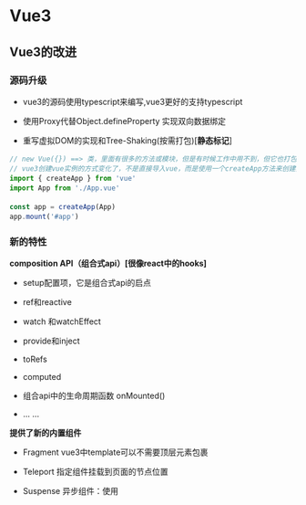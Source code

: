 # Vue3

## Vue3的改进

### 源码升级

- vue3的源码使用typescript来编写,vue3更好的支持typescript

- 使用Proxy代替Object.defineProperty 实现双向数据绑定
- 重写虚拟DOM的实现和Tree-Shaking(按需打包)[**静态标记**]

```js
// new Vue({}) ==> 类，里面有很多的方法或模块，但是有时候工作中用不到，但它也打包进来了
// vue3创建vue实例的方式变化了，不是直接导入vue，而是使用一个createApp方法来创建实例，这样就可以在打包的时候进行tree-shaking
import { createApp } from 'vue'
import App from './App.vue'

const app = createApp(App)
app.mount('#app')
```

### 新的特性

**composition API（组合式api）[很像react中的hooks]**

- setup配置项，它是组合式api的启点

- ref和reactive

- watch 和watchEffect

- provide和inject

- toRefs

- computed

- 组合api中的生命周期函数 onMounted()

- ... ...

**提供了新的内置组件**

- Fragment vue3中template可以不需要顶层元素包裹

- Teleport 指定组件挂载到页面的节点位置

- Suspense 异步组件：使用<script setup>语法时，支持顶层async，可以用它完成异步组件

## 创建Vue3项目

### 基于webpack的工程创建(vue-cli)

> - 确保你的vue-cli脚手架版本在4.5.0以上，这样才能创建
> - 检查脚手架版本：`vue --version`
> - 如果版本低话，使用`npm update -g @vue/cli`来更新vue-cli  

```bash
vue create myapp
cd myapp
npm run serve
```

**vue-cli配置：(.vuerc文件，保存在用户的home目录下)**

```json
 {
  "useTaobaoRegistry": true, // 是否使用淘宝镜像安装依赖
  "packageManager": "npm", // 指定使用什么包管理器下载依赖
  "presets": { // 用于保存项目预设
    "ilmango": {
      "useConfigFiles": true,
      "plugins": {
        "@vue/cli-plugin-babel": {}
      },
      "vueVersion": "3"
    }
  }
}
```

### 基于vite的工程创建(create-vite)

```bash
yarn create vite myapp
npm init vite@latest myapp
```

### 基于vite的工程创建(create-vue)*

```bash
npm init vue@3
npm init vue@2
```

## Vue3全局方法的改变

| **2.x Global API**         | **3.x Instance API(app)**  |
| -------------------------- | -------------------------- |
| Vue.config                 | app.config                 |
| Vue.config.productionTip   | 已移除                     |
| Vue.config.ignoredElements | app.config.isCustomElement |
| Vue.component              | app.component              |
| Vue.directive              | app.directive              |
| Vue.mixin                  | app.mixin                  |
| Vue.use                    | app.use                    |

### Vue全局混入

```js
import { createApp } from 'vue'
import App from './App.vue'

const app = createApp(App)
app.mixin({
  data() {
    return {
      title: '我是全局混入'
    }
  },
  mounted() {
    console.log('全局混入 -- mounted');
  }
})
app.mount('#app')
```

### Vue自定义指令

> 在Vue的模板语法中有各种各样的指令：v-show、v-for、v-model等等，除了使用这些指令之外，Vue也允许我们来自定义自己的指令。自定义指令通常用在需要对DOM元素进行底层操作的情况。自定义指令分为两种：
>
> - 自定义局部指令：组件中通过 directives 选项，只能在当前组件中使用
>
>   ```js
>   export default {
>     directives: {
>       focus: {
>         mounted(el, bindings, vnode, preVnode) {
>           console.log("focus mounted");
>           el.focus();
>         },
>       },
>     },
>   };
>   ```
>
> - 自定义全局指令：app的 directive 方法，可以在任意组件中被使用
>
>   ```js
>   import { createApp } from 'vue'
>   const app = createApp(App);
>   
>   app.directive("focus", {
>     mounted(el, bindings, vnode, preVnode) {
>       console.log("focus mounted");
>       el.focus();
>     },
>   });
>   
>   app.mount("#app");
>   ```

#### 指令的生命周期

> - created：在绑定元素的 attribute 或事件监听器被应用之前调用
> - beforeMount：当指令第一次绑定到元素并且在挂载父组件之前调用
> - mounted：在绑定元素的父组件被挂载后调用
> - beforeUpdate：在更新包含组件的 VNode 之前调用
> - updated：在包含组件的 VNode 及其子组件的 VNode 更新后调用
> - beforeUnmount：在卸载绑定元素的父组件之前调用
> - unmounted：当指令与元素解除绑定且父组件已卸载时，只调用一次

```vue
<template>
  <button 
    v-if="counter < 2" 
    v-why 
    @click="increment"
  >
    {{ counter }}
  </button>
</template>
<script>
import { ref } from "vue";

export default {
  directives: {
    why: {
      created(el, bindings, vnode, preVnode) {
        console.log("why beforeMount");
      },
      beforeMount(el, bindings, vnode, preVnode) {
        console.log("why beforeMount");
      },
      mounted(el, bindings, vnode, preVnode) {
        console.log("why mounted");
      },
      beforeUpdate(el, bindings, vnode, preVnode) {
        console.log("why beforeUpdate");
        console.log(vnode, preVnode);
      },
      updated(el, bindings, vnode, preVnode) {
        console.log("why updated");
        console.log(vnode, preVnode);
      },
      beforeUnmount(el, bindings, vnode, preVnode) {
        console.log("why beforeUnmount");
      },
      unmounted(el, bindings, vnode, preVnode) {
        console.log("why unmounted");
      },
    },
  },
  setup() {
    const counter = ref(0);
    const increment = () => counter.value++;
    return { counter, increment };
  }
};
</script>
```

#### 指令的参数和修饰符

> - el： 表示使用自定义指令的组件或元素
> - bindigs： 自定义指令传回来的参数及修饰符
> - vnode： 表示当前元素的VNode对象
> - preVnode： 表示当前元素更新之前的VNode对象

```vue
<template>
  <button v-why:info.aaaa.bbbb="{ name: 'anlw', age: 18 }"></button>
</template>

<script>
export default {
  directives: {
    why: {
      created(el, bindings, vnode, preVnode) {
        console.log(bindings.arg); // info
        console.log(bindings.value); // {name: 'anlw', age: 18}
        console.log(bindings.modifiers); // {aaaa: true, bbbb: true}
      }
    },
  }
};
</script>
```

#### 自定义指令案例(时间戳)

```js
import { createApp } from 'vue'
import dayjs from "dayjs"; // dayjs是一个专门用于处理时间的包

const app = createApp(App);
app.directive("format-time", {
  created(el, bindings) {
    // created中可以进行初始化操作
    bindings.formatString = "YYYY-MM-DD HH:mm:ss";
    if (bindings.value) {
      bindings.formatString = bindings.value;
    }
  },
  // mounted中才能操作dom，因为这里个dom才真实存在于页面中
  mounted(el, bindings) {
    const textContent = el.textContent;
    let timestamp = parseInt(textContent);
    if (textContent.length === 10) {
      // length为10的时间戳表示它的单位为秒钟
      timestamp = timestamp * 1000;
    }
    el.textContent = dayjs(timestamp).format(bindings.formatString);
  },
});

app.mount("#app");
```

### Vue插件

> 想要向Vue全局添加一些功能时，可以采用插件的模式，它有两种编写方式：
>
> - 一个对象，但是必须包含一个 install 的函数，该函数会在安装插件时执行
> - 一个function，这个函数会在安装插件时自动执行
>
> 插件可以完成的功能没有限制，比如下面的几种都是可以的：
>
> - 添加全局方法或者 property，通过把它们添加到 config.globalProperties 上实现
> - 添加全局资源：指令/过滤器/过渡等
> - 通过全局 mixin 来添加一些组件选项
> - 一个库，提供自己的 API，同时提供上面提到的一个或多个功能

- **/src/main.js**

> 在使用 createApp() 初始化 Vue 应用程序后，可以通过调用 use() 方法将插件添加到你的应用程序中：
>
> - 如果插件是一个**对象**，那么use方法会执行该对象中的install方法，该方法会接收两个参数：由 Vue 的 createApp 生成的 app 对象和用户传入的选项
>
> - 如果插件是一个**函数**，那么use方法会直接执行这个函数，同样也会传入两个参数

```js
import { createApp, h } from 'vue'
import App from './App.vue'
import createGlobalComponent from './components'
import globalProperties from './config/globalProperties'

// 实例化一个Vue顶层组件
// vue3中把之前vue2中的全局方法进行了改变，全都迁移到app实例上
const app = createApp(App)
app.use(createGlobalComponent) // 创建全局组件
app.use(globalProperties, {name: "anlw"}) // 创建全局属性
app.mount('#app')
```

- **/src/config/globalProperties.js**

> 插件的函数写法

```js
export default (app, options) => {
  // 给vue添加全局的成员属性(在组件中可以通过this.$http访问)
  // 为了区别全局方法属性和组件实例中的私有属性，社区中约定全局方法或属性命名是前面要加上$
  app.config.globalProperties.$http = '我是网络请求对象'
  // 打印外部传入的options属性
  console.log(options)
}
```

- **/src/components/index.js**

> 插件的对象写法

```js
import loading from './loading'

const createGlobalComponent = {
  name: "plugin",
  install(app, options) {
    // 注入全局组件
    loading(app)
    // 访问插件对象的属性
    console.log(this.name)
  }
}

export default createGlobalComponent
```

- **/src/components/loading/index.js**

```js
import loading from './loading.vue'

export default app => app.component('loading', loading)
```

- **/src/components/loading/loading.vue**

```vue
<template>
  <h3>加载中</h3>
</template>

<script>
export default {
  setup() {
    return {}
  }
}
</script>

<style lang="scss" scoped></style>
```

### setup中访问Vue全局属性

> 使用插件添加全局方法和属性后，可以在所有子组件实例中通过this获取到这些方法和属性。但是在setup函数中，由于无法获取this，因此不能通过这种方式获取，要想获取需要先通过getCurrentInstance方法获取到当前组件实例，然后通过当前组件的实例的appContext属性获取到app的上下文，然后就可以获取到全局的属性和方法了
>

```js
import { getCurrentInstance } from "vue";

export default {
  setup() {
    const instance = getCurrentInstance();
    console.log("setup：", instance.appContext.config.globalProperties.$http);
  },
  mounted() {
    console.log("mounted：", this.$http);
    this.$hello();
  },
};
```

 ## Vue3中的生命周期

> 因为 setup 是围绕 beforeCreate 和 created 生命周期钩子运行的，所以不需要显式地定义它们。换句话说，在这些钩子中编写的任何代码都应该直接在 setup 函数中编写

![2f1sad32f1sad](https://raw.githubusercontent.com/ilmangoi/imgRepo/main/img/2f1sad32f1sad.png)

> compositionApi和optionsApi中的生命周期是可以混写的，这些所有生命周期的执行顺序如下：

![lifecycle.16e4c08e](https://raw.githubusercontent.com/ilmangoi/imgRepo/main/img/lifecycle.16e4c08e.png)

- **/src/app.vue**

```vue
<template></template>

<script>
import { onMounted} from 'vue'
import usePrintHook from './hooks/usePrintHook'
export default {
  // setup它就是组合Api的入口，setup中不能使用this，它里面没有 beforeCreate和created生命周期
  setup() {
    let ret = usePrintHook()
    return {}
  }
}
</script>
```

- **/src/hooks/usePrintHook.js**

```js
import { onMounted } from "vue";

// 和optionsApi中的生命周期不同的是，compositionApi中的同一个生命周期可以定义多个，并且都会执行，但是optionsApi中的同一个生命周期只能定义一个，因为它是对象中的属性，重名会重复
const usePrintHook = () => {
  onMounted(() => {
    console.log("我是一个mounted生命周期");
  });
  onMounted(() => {
    console.log("我是一个mounted生命周期");
  });
  onMounted(() => {
    console.log("我是一个mounted生命周期");
  });
  onMounted(() => {
    console.log("我是一个mounted生命周期");
  });
  return "abc";
};
export default usePrintHook;
```

## data属性的变化

data属性是传入一个函数，并且该函数需要返回一个对象：

- 在Vue2.x的时候，也可以传入一个对象（虽然官方推荐是一个函数）
- 在Vue3.x的时候，必须传入一个函数，否则就会直接在浏览器中报错

## v-for v-if优先级的改动

#### 能否同时使用：

> 当`v-if`与`v-for`一起使用时，`v-for`具有比`v-if`更高的[优先级](https://so.csdn.net/so/search?q=优先级&spm=1001.2101.3001.7020)，这意味着`v-if`将重复运行于每个`v-for`循环出来的元素中。
>
> 想要循环生成一系列组件块，但是不希望生成序号2之后的内容，同时用了`v-if`和`v-for`，那么，还是会根据整个数组生成所有组件块，之后才判断`v-if`让多余的消失，非常耗资源。

```jsx
<div
  v-for="(fileMsg,index) in fileMsgList"
  :key="fileMsg.id"
  v-if="index > 2"
>
  <sys-file-layout :fileMsg="fileMsg"></sys-file-layout>
</div>
```

#### **解决方案：**

**使用computed解决：**

```js
computed: {
  fileMsgListCom() {
    return this.fileMsgList.filter((item, index) => {
      return item > 2;
    });
  }
}
```

```jsx
<div
  class="file_name"                                     
  v-for="(fileMsg,index) in fileMsgListCom"             
  :key="fileMsg.id"                                          
>                                                       
  <sys-file-layout :fileMsg="fileMsg"></sys-file-layout>
</div> 
```

**v-if替换成v-show：** 

> 因为v-show只是使用css操作元素的显示和隐藏，因此它根本不会销毁和重新创建元素，因此可以优化一些性能

```jsx
<div
  class="file_name"
  v-for="(fileMsg,index) in file.documents"
  :key="fileMsg.id"
  v-show="index < 2"
>
  <sys-file-layout :fileMsg="fileMsg"></sys-file-layout>
</div>
```

==注意==：在vue3中，v-if的优先级高于v-for，因此v-if执行时要调用的变量可能还不存在，会导致报错。

## 动态ref属性

> vue3中的ref如果写成动态属性，则可以传一个函数，该函数会接收绑定到的dom元素

```vue
<template>
  <ul>
    <li :ref="addNamesRef" v-for="item of names" :key="item">
      {{ item }}
    </li>
  </ul>
</template>

<script>
export default {
  data() {
    return {
      names: ['张三', '李四', '乐乐'],
      namesRefs: []
    }
  },
  mounted() {
    console.log(this.namesRefs) // 挂载完成后查看ref绑定的dom列表
  },
  methods: {
    addNamesRef(el) {
      el && this.namesRefs.push(el)
    }
  }
}
</script>
```

## 多事件处理器

> 事件处理程序中可以有多个方法，这些方法由逗号运算符分隔

```vue
<template>
  <button @click="handleClick1($event, 'click1'), handleClick2()">
    click
  </button>
</template>

<script>
export default {
  methods: {
    handleClick1(evt, msg) {
      console.log(msg)
    },
    handleClick2() {
      console.log('click2')
    }
  }
}
</script>
```

## 按键修饰符

> 从 KeyboardEvent.keyCode 已被废弃开始，Vue 3 继续支持这一点就不再有意义了。因此，现在建议对任何要用作修饰符的键使用 Keyboard-cased (短横线) 名称

```vue
<template>
  <input type="text" @keyup.alt.a="click" />
  <input type="text" @keyup.arrow-up="click" />
</template>

<script>
export default {
  methods: {
    click() {
      console.log(111)
    }
  }
}
</script>
```

## $attrs可授权class和style

> 当传递给一个组件某个属性，但是该属性并没有定义对应的props或者emits时，就称之为非Prop的Attribute，常见的包括class、style、id属性等

- 当子组件有单个根节点时，非Prop的Attribute将自动添加到根节点的Attribute中
- 如果不希望子组件的根元素继承attribute，可以在组件中设置 inheritAttrs: false：
  - 禁用attribute继承的常见情况是需要将attribute应用于根元素之外的其他元素；
  - 可以通过 $attrs来访问所有的非props的attribute；

- 如果子节点有多个根节点，并且这些节点都没有对attribute进行显示的绑定，那么Vue就会在控制台中报警告：必须手动绑定非Props属性

## \$root和\$children

> \$children 实例 property 已从 Vue 3.0 中移除，不再支持。但\$root和$parent属性还是可以使用

- $root永远指向createApp中的app组件
- $parent指向它的父组件

## Composition Api

### setup

> - 它是vue3新增的一个配置项，值为一个函数，所有的组合式API方法都写在在setup函数中
> - 组件中用到的数据，方法，计算属性，事件方法，监听函数，都配置在setup中
> - setup默认情况下不能使用async/await,在读取数据时它只能是json对象，才能读取到里面的属性值，如果你后续使用了异步组件+Suspense组合，可以使用async/await
> - setup中不能使用this，因为它不会找到组件实例。setup的调用发生在data property、computed property或methods被解析之前，所以它们无法在setup中被获取

#### **setup的返回值：**

- setup的返回值为一个对象，对象中的属性和方法均可以在模板中直接使用

- setup的返回值也可以是一个函数，这个函数就相当于render方法

> 这里只能写h函数的语法，不能写jsx，因为@vitejs/plugin-vue-jsx虽然可以用于解析vue文件下面的jsx语法，但是如果让这个插件来解析vue sfc(而不是使用@vitejs/plugin-vue)，会导致一个问题。那就是jsx插件根本不认识vue sfc文件中的语法(不认识template模板和style样式)，因此它就会报错
>
> 所以如果想要使用jsx语法，应该直接使用jsx文件，用jsx语法来写组件。或者可以在script标签中标注 `lang='jsx'`，这样 @vitejs/plugin-vue-jsx 就会帮我们解析这个script标签中的jsx语法

```html
<script>
import { ref, h } from 'vue'
export default {
  setup() {
    return () => {
      return h('div', null, [
        h('h3', null, '我是一个标题'),
        h(
          'button',
          {
            onClick: () => console.log('我是点击事件')
          },
          '按钮'
        )
      ])
    }
  }
</script>
```

```vue
<script lang='jsx'>
import { ref, h } from 'vue'
    
export default {
  setup() {
    return () => (
      <div>
        <h3>我是一个标题 jsx</h3>
        <button>按钮jsx</button>
      </div>
    )
  }
}
</script>
```

#### **setup的参数：**

  - **参数1：**对应就是props属性对象，如要要定义props的类型，还是和之前一样在props选项中定义，并且在template中依然是可以正常去使用props中的属性

    setup 函数中的 props 是响应式的，当传入新的 prop 时它将被更新。但是因为props 是响应式的，你不能使用 ES6 解构，它会消除 prop 的响应性。如果需要解构 prop，可以在 setup 函数中使用 toRefs 函数来完成此操作：

    ```js
    setup(props) {
        const { title } = toRefs(props)
        console.log(title.value)
    }
    ```
    
  - **参数2：**context对象，此对象中有包含attrs, slots, emit，expose
  
    - attrs：所有的非prop的attribute（非响应式对象，等同于 \$attrs）
    - slots：父组件传递过来的插槽（非响应式对象，等同于 $slots）
    - emit：当我们组件内部需要发出事件时会用到emit（方法，等同于 \$emit）
    - expose：暴露公共property（函数）
    

context 是一个普通的 JavaScript 对象，也就是说，它不是响应式的，这意味着你可以安全地对 context 使用 ES6 解构。attrs 和 slots 是有状态的对象，它们总是会随组件本身的更新而更新。这意味着你应该避免对它们进行解构，并始终以 attrs.x 或 slots.x 的方式引用 property

setup函数中可以返回一个渲染函数，该函数可以直接使用在同一作用域中声明的响应式状态，但是返回一个渲染函数将阻止我们返回任何其它的东西。从组件内部来说这没有问题，但当我们想要将这个组件的方法通过模板 ref 暴露给父组件时就不一样了，我们可以通过调用 expose 来解决这个问题，给它传递一个对象，其中定义的 property 将可以被外部组件实例访问：    

```js
import { h, ref } from 'vue'
export default {
  setup(props, { expose }) {
    const count = ref(0)
    const increment = () => ++count.value
    // 暴露变量
    expose({
      increment
    })
    return () => h('div', count.value)
  }
}
```

### ref

> reactive API对传入的类型是有限制的，它要求必须传入的是一个对象或者数组类型，如果传入的是一个基本数据类型（String、Number、Boolean），则Vue会报一个警告
>
> ref会返回一个可变的响应式对象，该对象作为一个响应式的引用维护着它内部的值，这就是ref名称的来源。该对象内部有一个value值，就是可以进行响应式的属性
>
> 如果ref赋值的为基础类型，是它是用Object.defineProperty来进行响应式处理，如果ref赋值的为引用类型，它是用Proxy来进行响应式处理
>
> - 在模板中引入ref的值时，Vue会自动帮助我们进行解包操作，所以我们并不需要在模板中通过 ref.value 的方式来使用
> - 但是在 setup 函数内部，它依然是一个ref引用， 所以对其进行操作时，我们依然需要使用 ref.value的方式

```vue
<template>
  <div>
    <!-- 如果num它是一个ref定义的响应式变量，在模板中调用时无须写 num.value，模板在解析的过程中会给你补上 -->
    <h1 ref="titleRef">我是一个标题 - {{ num.n }}</h1>
    <button @click="addNum">+++</button>
    <input type="number" v-model.number="user.age.n" />
  </div>
</template>

<script>
import { ref, shallowRef } from 'vue'
export default {
  // setup中不能使用this
  // 它必须返回一个json对象，对象中的属性，可以直接在模板中使用
  // 如果它返回一个函数，它会被当作是一个组件结构，那么当前组件不需要 template模板
  // async setup() 当作异步组件 结合 Suspense来使用
  setup() {
    // 绑定到dom元素或自定义组件上
    let titleRef = ref(null)
    // 引用类型
    let user = ref({ id: 1, age: { n: 100 } })
    // 浅层响应，只能是对于value值进行修改时它才响应(地址改变)
    let num = shallowRef({ n: 200 })
    const addNum = () => {
      num.value = { n: num.value.n + 1 }
    }
    // num: num.value会采用值传递，template模板中的num只是一个普通数值，并不是对num.value的引用，这会导致num ref在收集依赖时就不会收集到它，因此在num ref发生变化时页面不会重新渲染
    // return { num: num.value }
    return { num, addNum, titleRef, user }
  }
}
</script>
```

**ref相关API：**

- unref：如果我们想要获取一个ref引用中的value，可以通过unref方法，如果参数是一个 ref，则返回内部值，否则返回参数本身，这个方法其实就是如下语句的语法糖

  `val = isRef(val) ? val.value : val`

- isRef：判断值是否是一个ref对象
- shallowRef：创建一个浅层的ref对象(如果传入一个对象，则只有该对象地址发生改变时，才会触发改变)
- triggerRef：手动触发 shallowRef 相关联的副作用

```vue
<div>
    <h2>{{ info }}</h2>
    <button @click="changeInfo">修改Info</button>
</div>

<script>
import { shallowRef, triggerRef } from 'vue';

export default {
    setup() {
        const info = shallowRef({ name: "why" })
        const changeInfo = () => {
            info.value.name = "james";
            triggerRef(info); // 手动触发副作用
        }
        return {
            info,
            changeInfo
        }
    }
}
</script>
```

### toRefs和toRef

> 如果我们使用ES6的解构语法，对reactive返回的对象进行解构获取值，那么页面将无法进行响应式操作，原因很简单，解构语句 “let { name, age } = info” 使用的是值传递，因此修改name或age都是响应式对象info无关
>
> 因此Vue提供了一个toRefs的函数，可以将reactive返回对象中的属性都转成ref，因此再次进行解构出来的 name 和 age 都将是ref。这种做法相当于已经在state.name和ref.value之间建立了链接，任何一个修改都会引起另外一个变化
> 如果我们只希望转换一个reactive对象中的属性为ref, 那么可以使用toRef的方法

```js
<div>
    <h2>{{ name }}-{{ age }}</h2>
    <button @click="changeAge">修改age</button>
</div>

setup() {
    const info = reactive({ name: "why", age: 18 });
    // 1.toRefs: 将reactive对象中的所有属性都转成ref, 并建立链接
    let { name, age } = toRefs(info);

    // 2.toRef: 对其中一个属性进行转换ref, 并建立链接
    let { name } = info;
    let age = toRef(info, "age");

    const changeAge = () => {
        age.value++;
        /* 效果相同 */
        info.age++;
    }
    return {
        name,
        age,
        changeAge
    }
}
```

### reactive

> 如果想为在setup中定义的数据提供响应式的特性，那么可以使用reactive的函数，为什么这样就可以变成响应式的呢？
>
> - 这是因为使用reactive函数处理数据之后，数据再次被使用时就会进行依赖收集
> - 当数据发生改变时，所有收集到的依赖都是进行对应的响应式操作（比如更新界面）
> - 事实上，options API中的data选项，也是在内部交给了reactive函数将其编程为响应式对象的

```vue
<template>
  <div>
    <h3>姓名：{{ name }} --- {{ age.n }}</h3>
    <button @click="setName">修改姓名</button>
  </div>
</template>

<script>
// ref 把数据拆分开，reactive 把数据整合在一起，它只能传入一个对象或数组，进行深层监听
import { reactive, shallowReactive, toRef, toRefs } from 'vue'
export default {
  setup() {
    const state = reactive({
      name: '张三',
      age: { n: 22 }
    })
    // 浅层监听，只监听对象的第1层
    const state1 = shallowReactive({
      name: '张三',
      age: { n: 22 }
    })
    const setName = () => {
      state.name = Date.now() + ''
    }
    // state是无法进行响应式的。这是由于name: state.name是值传递，因此模板中的name实际只是一个普通数值，并不是对state.name的引用，这就会导致响应式对象state在收集依赖时不会对其进行收集，导致其无法进行响应式操作
    // return { name: state.name }
    // reactive引用对象不能解构，这会破坏它的响应，如果想要拆分，可以使用toRefs
    return { ...toRefs(state), setName }
  }
}
</script>
```

**reactive相关API：**

- isProxy：检查对象是否是由 reactive 或 readonly创建的 proxy

- toRaw：返回 reactive 或 readonly 代理的原始对象（不建议保留对原始对象的持久引用。请谨慎使用）

- isReactive：检查对象是否是由 reactive创建的响应式代理，如果该代理是readonly建的，但包裹了由 reactive 创建的另一个代理，它也会返回 true

  ```js
  const info = reactive({name: "why", age: 18})
  const readonlyInfo = readonly(info)
  isReactive(readonlyInfo)
  ```

- shallowReactive：创建一个响应式代理，它跟踪其自身 property 的响应性，但不执行嵌套对象的深层响应式转换 (深层还是原生对象)

  ```js
  const info = shallowReactive({name: "why", friends: {name: "kobe"}})
  info.friends.name = "jams"
  ```

### readonly

> 通过reactive或者ref可以获取到一个响应式的对象，但是某些情况下，我们希望把它传入给其他地方（组件）使用，但是不能被其他地方修改
>
> Vue3为我们提供了readonly的方法，该方法会返回原生对象的只读代理（即返回该对象的Proxy，这个proxy的set方法被劫持，保证原对象不能被修改）
>
> readonly可以传入三种类型的参数：
>
> - **类型一：**普通对象；
>
> - **类型二：**reactive返回的对象。没有经过readonly处理过的响应式对象，它的值可以被子组件修改，并影响到父组件。因此，为了避免这样的问题，经过readonly处理过的响应式对象Proxy，他会劫持对象的setter，从而阻止对对象的修改
>
> - **类型三：**ref的对象。由于在模板中引入ref的值时，vue会自动给其解包，这就导致ref值传入到子元素的prop其实是非响应的变量，所以在子元素中修改这个值肯定不会影响到父元素
>   如果把ref对象放进另一个对象中，他在模板中就不会进行解包，因此在子元素中对其引用进行修改时，会影响到父元素，而做过readonly处理后，在子元素中对其修改时就不会影响父元素
>
>   ```js
>   const info = ref("why");
>   const readonlyInfo = readonly(info);
>                 
>   const infoContainer = { info }
>   const readonlyInfoContainer = { readonlyInfo }
>   ```

```vue
<template>
  <div>
    <h3>{{ state.name }}</h3>
    <button @click="setName">++++</button>
  </div>
</template>

<script>
import { readonly,onBeforeMount } from 'vue'
export default {
  setup() {
    let state = readonly({ name: '张三' })
    const setName = () => {
      state.name = Date.now() + ''
    }
    return { state, setName }
  }
}
</script>
```

**readonly相关的API:**

- **isProxy：**检查对象是否是由 reactive 或 readonly创建的 proxy
- **toRaw：**返回 reactive 或 readonly 代理的原始对象（不建议保留对原始对象的持久引用。请谨慎使用）
- **isReadonly：**检查对象是否是由 readonly 创建的只读代理
- **shallowReadonly：**创建一个 proxy，使其自身的 property 为只读，但不执行嵌套对象的深度只读转换（深层还是可读、可写的）

### customRef

> customRef会创建一个自定义的ref，并对其依赖项跟踪和更新触发进行显式控制
> 它的参数是一个工厂函数，该函数接受 track 和 trigger 函数作为参数，并且该函数中应该要返回一个带有 get 和 set 的对象。track函数用于收集依赖，trigger函数用于触发副作用

- **/src/hooks/useDebouncedRef.js**

```js
import { customRef } from 'vue'

const useDebouncedRef = (value, delay = 300) => {
  let timeout
  return customRef((track, trigger) => {
    return {
      get() {
        track()
        return value
      },
      set(newValue) {
        clearTimeout(timeout)
        timeout = setTimeout(() => {
          value = newValue
          trigger()
        }, delay)
      }
    }
  })
}

export default useDebouncedRef
```

- **/src/app.vue**

```vue
<template>
  <div>
    <h3>{{ num }}</h3>
    <input type="number" v-model="num" />
  </div>
</template>

<script>
import useDebouncedRef from './hooks/useDebouncedRef'

export default {
  setup() {
    let num = useDebouncedRef(100)
    return { num }
  }
}
</script>
```

### computed

> 某些属性要依赖其他属性的状态时，就可以使用计算属性来处理。在Options API中是使用computed选项来完成的，而在Composition API中可以在 setup 函数中使用 computed 方法来编写一个计算属性。computed函数的返回值是一个ref对象，因此当它也可以进行响应式操作
>
> **注意：**在计算属性中不能使用普通变量，而应该使用响应式变量。如果使用普通变量，普通变量并不会进行依赖收集，那么我们在修改这个变量时，computed属性就不会触发重新计算

```vue
<template>
  <div>
    <ul>
      <li v-for="(item, index) of carts" :key="item.id">
        <span>{{ item.name }}</span>
        <span>
          <button @click="setNum(index, 1)">+</button>
          <button @click="totalPrice = { index, n: 1 }">++++</button>
          <span>{{ item.num }}</span>
          <button @click="setNum(index, -1)">-</button>
        </span>
      </li>
    </ul>
    <h3>合计：{{ totalPrice }}</h3>
  </div>
</template>

<script>
import { computed, reactive, toRefs } from 'vue'
export default {
  setup() {
    let state = reactive({
      carts: [
        { id: 1, name: '小米', price: 1, num: 1 },
        { id: 2, name: '大米', price: 1, num: 1 }
      ]
    })
    // 可以传入一个对象，包含getter和setter，也可以直接传入一个getter函数
    let totalPrice = computed({
      get() {
        return state.carts.reduce((p, { price, num }) => {
          p += price * num
          return p
        }, 0)
      },
      set(v) {
        if (v.n) {
          state.carts[v.index].num += v.n
        }
      }
    })
    const setNum = (index, n) => {
      state.carts[index].num += n
      if (state.carts[index].num <= 1) state.carts[index].num = 1
      if (state.carts[index].num >= 10) state.carts[index].num = 10
    }
    // 如果你给计算属性赋值，则一定要给计算属性写set方法
    totalPrice.value = 'abc'
    return { ...toRefs(state), totalPrice, setNum }
  }
}
</script>
```

### watchEffect

> watchEffect传入的函数会被立即执行一次，由于函数中使用了响应式对象属性，因此该函数会被进行依赖收集，之后只要这些响应式对象属性发生变化，watchEffect传入的函数就会被做为依赖再次执行
>
> 给watchEffect传入的函数被回调时可以获取到一个参数：onCleanup。它是一个函数，并且需要给它传入一个函数，传入的函数会在侦听器的副作用函数执行或者侦听器被停止(stop函数被执行)时被执行
>
> 可以在onCleanup函数中执行一些清除工作。比如在开发中我们需要在侦听函数中执行网络请求，但是在网络请求还没有达到的时候，我们停止了侦听器，或者侦听器侦听函数被再次执行了。那么上一次的网络请求应该被取消掉，这个时候我们就可以清除上一次的副作用
>
> watchEffect的返回值是一个函数，该函数可以用于结束监听。watchEffect的第二个参数是一个对象，里面要写一些监听属性：
>
> `flush?: 'pre' | 'post' | 'sync';`（默认为 pres）
>
> - pre 模板渲染之前触发
> - post 模板渲染之后触发
> - sync 和模板渲染同步来触发

```vue
<template>
  <div>
    <h3>{{ num }}</h3>
    <input type="text" v-model="name" />
    <button @click="num++">+++</button>
    <button @click="stop">停止侦听</button>
  </div>
</template>

<script>
import { ref, watchEffect } from 'vue'
export default {
  setup() {
    const num = ref(100)
    const name = ref('')
    let timer
    const stopHandle = watchEffect(
      onCleanup => {
        console.log(num.value)
        onCleanup(() => {
          console.log('清理上一次的处理')
          timer && clearTimeout(timer)
        })
        timer = setTimeout(() => {
          console.log('网络请求成功')
        }, 1000)
      },
      {
        flush: 'pre'
      }
    )
    const stop = () => stopHandle()
    return { num, name, stop }
  }
}
</script>
```

### watch

> watch的API完全等同于组件watch选项的Property：
>
> - watch需要侦听特定的数据源，并在回调函数中执行副作用
> - 默认情况下它是惰性的，只有当被侦听的源发生变化时才会执行回调
>
> 与watchEffect的比较，watch允许我们：
>
> - 懒执行副作用（第一次不会直接执行）
> - 更具体的说明当哪些状态发生变化时，触发侦听器的执行
> - 可以访问侦听状态变化前后的值
>
> watch侦听函数的数据源有两种类型：
>
> - 一个getter函数：但是该getter函数必须引用可响应式的对象（比如reactive或者ref）
> - 直接写入一个可响应式的对象，reactive或者ref（比较常用的是ref）

**watch的选项：**

watch的第三个参数是一个对象，可以接收一个监听属性：

- deep：是否深度侦听(默认为true)
- immediate：是否立即执行一次(默认为false)
- flush：调整回调函数的刷新时机

```js
const info = reactive({
    name: "why",
    age: 18,
    friend: {
        name: "kobe"
    }
});

watch(() => ({ ...info }), (newInfo, oldInfo) => {
    console.log(newInfo, oldInfo);
}, {
    deep: true,
    immediate: true，
    flush: 'pre'
})

const changeData = () => {
    info.friend.name = "james";
}
```

**监听单个数据源：**

watch函数会侦听getter函数中引用的可响应式对象，当它们发生变化时，副作用函数就会执行。副作用函数中有两个参数，newValue和oldValue，这两个参数就是getter函数返回值修改前的值和修改后的值

这里有一个技巧，如果直接用watch侦听reactive对象，那么newValue和oldValue都是同一个reactive对象，因为他们都是引用同一个对象，修改后全都改变。如果想让newValue和oldValue显示正确的值，那就可以用getter函数，把reactive对象进行解构，这样newValue和oldValue就都是一个普通对象，并且由于他们都是由reactive对象解构出来的，因此不是对同一个对象的引用，而是对reactive对象修改前和修改后的一个拷贝，这样newValue和oldValue就显示正常了

```js
setup() {
    const info = reactive({ name: "why", age: 18 });

    watch(() => info.name, (newValue, oldValue) => {
        console.log("newValue:", newValue);
        console.log("oldValue:", oldValue);
    })

    watch(() => {
        return { ...info }
    }, (newValue, oldValue) => {
        console.log("newValue:", newValue);
        console.log("oldValue:", oldValue);
    })

    const changeData = () => {
        info.name = "kobe";
    }
}
```

侦听reactive对象获取到的newValue和oldValue本身都是reactive对象，而侦听ref对象获取到的newValue和oldValue是ref.value值

```js
setup() {
    const info = reactive({ name: "why", age: 18 });
    const name = ref("why");

    watch(info, (newValue, oldValue) => {
        console.log("newValue:", newValue);
        console.log("oldValue:", oldValue);
    })

    watch(name, (newValue, oldValue) => {
        console.log("newValue:", newValue);
        console.log("oldValue:", oldValue);
    })

    const changeData = () => {
        info.name = "kobe";
        name.value = "kobe";
    }
}
```

**监听多个数据源：**

watch侦听器可以使用数组同时侦听多个源，侦听多个源时newValue和oldValue也是数组，可以使用解构语法把监听的多个源解构出来

```js
setup() {
    const info = reactive({ name: "why", age: 18 });
    const name = ref("why");

    watch([() => ({ ...info }), name], ([newInfo, newName], [oldInfo, oldName]) => {
        console.log("newName", newName);
        console.log("oldName", oldName);
        console.log("newInfo", newInfo);
        console.log("oldInfo", oldInfo);
    })

    const changeData = () => {
        info.name = "kobe";
        name.value = "kobe";
    }
}
```

### provider和inject

> Options API中可以通过Provide与Inject实现非父子组件的通信，Composition API可以替代Options API中的Provide和Inject的选项：
>
> - 可以在父组件中通过 provide来提供数据，它可以传入两个参数：
>
>   - name：提供的属性名称
>
>   - value：提供的属性值
>
> - 在后代组件中可以通过 inject 来注入需要的属性和对应的值，它可以传入两个参数：
>   - 要注入的属性的name
>   - 给要注入的属性设置默认值

```vue
<template>
  <div>
    <h2>App Counter: {{ counter }}</h2>
    <button @click="increment">App +1</button>
    <home />
  </div>
</template>

<script>
import { provide, ref, readonly } from "vue";
import Home from "./About.vue";

export default {
  components: {
    Home,
  },
  setup() {
    let counter = ref(100);
    const increment = () => counter.value++;
    provide("counter", readonly(counter));

    return {
      increment,
      counter,
    };
  },
};
</script>
```

```vue
<template>
  <div>
    <h2>{{ counter }}</h2>
    <button @click="homeIncrement">home +1</button>
  </div>
</template>
<script>
import { inject } from "vue";

export default {
  setup() {
    const counter = inject("counter");
    const homeIncrement = () => counter.value++;

    return {
      counter,
      homeIncrement,
    };
  },
};
</script>
```

provide可以提供一个可响应式对象，也能提供一个普通变量，但是提供一个普通变量显然是无法触发响应式操作的

上例中provide提供了一个ref对象，子元素中inject的也是ref对象，因此，如果在父元素中操作该ref对象的value值，子元素就会受到响应式操作

但是如果子元素中操作该ref对象的value值，父元素也会受到影响。这就违反了单向数据流的约定，如果在父组件中定义的变量，在其任意子组件中都可以修改，那么排错就会变量非常困难，因此子组件想要修改父组件中的变量，应该通过$emit事件的方式，而不是这样违反单向数据流。解决方法也非常简单，只需要在父组件中把要provide的变量变成只读即可

### $ref的替代方案

首先创建一个响应式的ref对象title，其value值为null，并返回出去。然后当页面挂载时，ref="title"就会生效，他会自动把h2元素赋值给title.value

```vue
<template>
  <div>
    <h2 ref="title">哈哈哈</h2>
  </div>
</template>

<script>
import { ref, watchEffect } from "vue";

export default {
  setup() {
    const title = ref(null);
    return {
      title,
    };
  },
};
</script>
```

但是，页面挂载是在setup函数执行之后才进行的，那么我们就只能在生命周期函数中获取到h2元素。或者就是通过侦听器侦听title，只要页面挂载结束，title.value就会发生变化，从而侦听器的侦听函数也会重新执行，这样就可以获取到h2元素了

```vue
<template>
  <div>
    <h2 ref="title">哈哈哈</h2>
  </div>
</template>

<script>
import { ref, watchEffect } from "vue";

export default {
  setup() {
    const title = ref(null);
    watchEffect(
      () => {
        console.log(title.value);
      },
      {
        flush: "post | pre",
      }
    );
    return {
      title,
    };
  },
};
</script>
```

如果将flush设为pre，会发现页面挂载完毕后，控制台输出了两个值。这是因为setup函数在执行时就会立即执行一次侦听器传入的副作用函数，这个时候DOM并没有挂载，所以会打印一次null。而当DOM挂载时，会给title的ref对象赋新的值，侦听器传入的副作用函数会再次执行，打印出来对应的元素

而当把flush设为post时，页面挂载完毕后，控制台输出就正常了，这是由于这次副作用函数是在页面挂载后才执行的，所以就可以直接获取到h2元素

## custom hook

> 当我们需要在两个组件之间共享行为的场景,我们通常使用mixin。不过随着hooks的出现，现在又有另一种可选方案，我们可以使用custom hook 复用业务逻辑。cutom hook可以和Composition API配合写出非常精简漂亮的代码

- **/src/hooks/index.js**

```js
import useCounter from './useCounter';
import useTitle from './useTitle';
import useScrollPosition from './useScrollPosition';
import useMousePosition from './useMousePosition';
import useLocalStorage from './useLocalStorage';

export {
    useCounter,
    useTitle,
    useScrollPosition,
    useMousePosition,
    useLocalStorage
}
```

- **/src/hooks/useCounter.js**

```js
import {
    ref,
    computed
} from 'vue';

export default function () {
    const counter = ref(0);
    const doubleCounter = computed(() => counter.value * 2);

    const increment = () => counter.value++;
    const decrement = () => counter.value--;

    return {
        counter,
        doubleCounter,
        increment,
        decrement
    }
}
```

- **/src/hooks/useTitle.js**

```js
import {
    ref,
    watch
} from 'vue';

export default function (title = "默认的title") {
    const titleRef = ref(title);

    watch(titleRef, (newValue) => {
        document.title = newValue
    }, {
        // watch侦听是隋性的，其副作用函数只有在titleRef发生变化时才会执行，这会导致在第一次创建titleRef时，document.title不会改变，解决方法除了在watch监听函数外写document.title=title，就是让该副作用函数立即执行一次
        immediate: true
    })
    
    // document.title=title

    return titleRef
}
```

- **/src/hooks/useScrollPosition.js**

```js
import {
    ref
} from 'vue';

export default function () {
    const scrollX = ref(0);
    const scrollY = ref(0);

    document.addEventListener("scroll", () => {
        scrollX.value = window.scrollX;
        scrollY.value = window.scrollY;
    });

    return {
        scrollX,
        scrollY
    }
}
```

- **/src/hooks/useMousePosition.js**

```js
import {
    ref
} from 'vue';

export default function () {
    const mouseX = ref(0);
    const mouseY = ref(0);

    window.addEventListener("mousemove", (event) => {
        mouseX.value = event.pageX;
        mouseY.value = event.pageY;
    });

    return {
        mouseX,
        mouseY
    }
}
```

- **/src/hooks/useLocalStorage.js**

```js
import {
    ref,
    watch
} from 'vue';

export default function (key, value) {
    const data = ref(value);

    if (value) {
        window.localStorage.setItem(key, JSON.stringify(value));
    } else {
        data.value = JSON.parse(window.localStorage.getItem(key));
    }

    watch(data, (newValue) => {
        window.localStorage.setItem(key, JSON.stringify(newValue));
    })

    return data;
}

// 一个参数: 取值
// const data = useLocalStorage("name");

// 二个参数: 保存值
// const data = useLocalStorage("name", "coderwhy");

// 修改值
// data.value = "kobe";  
// 闭包，访问到的key就是上次调用useLocalStorage函数时传入的key
```

## 异步组件

### webpack的代码分包

> 默认情况下，在构建整个组件树的过程中，因为组件和组件之间是通过模块化直接依赖的，那么webpack在打包时就会将组件模块打包到一起（比如一个app.js文件中），这个时候随着项目的不断庞大，app.js文件的内容过大，会造成首屏的渲染速度变慢
>
> 所以，对于一些不需要立即使用的组件，可以单独对它们进行拆分，拆分成一些小的代码块，这些小的代码块可以在需要的时候从服务器上加载下来并且运行，显示对应的内容。
> 要通过webpack拆包也很简单，在需要某块代码的时候使用import函数对其进行异步导入，这样webpack在打包项目时就会对该块代码进行拆分打包

```js
import("./package.js").then(res => {
    console.log(res.sum(10, 20))
})
```

### 异步组件(defineAsyncComponent)

> 在Vue开发中，如果项目过大了，对于某些组件希望通过异步的方式来进行加载（目的是可以对其进行分包处理），而Vue给我们提供了一个函数defineAsyncComponent用来异步加载Vue组件。该函数接受两种类型的参数：
>
> - 工厂函数，该工厂函数需要返回一个Promise对象，该Promise对象的res是要请求的vue组件(import()返回一个Promise对象)
> - 接受一个对象类型，对异步函数进行配置

**工厂函数写法：**

```html
<script>
  import { defineAsyncComponent } from 'vue';
  const AsyncCategory = defineAsyncComponent(() => import("./AsyncCategory.vue"))

  export default {
    components: {
      AsyncCategory,
    }
  }
</script>
```

**对象写法：**

```html
<script>
import { defineAsyncComponent } from "vue";
import Home from "./Error.vue";
import Loading from "./Loading.vue";

const AsyncCategory = defineAsyncComponent({
  loader: () => import("./AsyncCategory.vue"),
  // 加载过程中显示的组件
  loadingComponent: Loading,
  // 加载失败时显示的组件
  errorComponent: Error,
  // 在显示loadingComponent组件之前的延迟 | 默认值：200(单位ms)
  delay: 2000,
  // 如果提供了timeout，并且加载组件的时间超过了设定值
  // 将显示errorComponent | 默认值： Infinity(即永不超时)
  timeout: 0,
  // 该函数会在组件加载失败时执行
  // err: 错误信息对象
  // retry: 函数, 用于指示当 promise 加载器 reject 时，加载器是否应该重试
  // fail: 函数，表示加载程序退出，不再retry
  // attempts: 记录尝试的次数
  onError: function (err, retry, fail, attempts) {
    // 请求发生错误时重试，最多可尝试 3 次
    // 注意，retry/fail 就像 promise 的 resolve/reject 一样，必须调用其中一个才能继续错误处理。
    if (error.message.match(/fetch/) && attempts <= 3) retry()
    else fail()
  },
  // 定义组件是否可以挂起 | 默认值为true，当配置项中的suspensible为true时，被Suspense包裹的异步组件将会被控制
  suspensible: true,
});

export default {
  components: {
    AsyncCategory,
    Loading,
    Error,
  },
};
</script>
```

### Suspense组件

> `defineAsyncComponent`方法提供了处理异步组件加载失败时显示备用组件的逻辑，这个逻辑是在`defineAsyncComponent`方法的`errorComponent`属性中指定
>
> 而`<suspense>`组件提供了另一个方案，允许将等待组件加载的过程提升到组件树中处理。Suspense是一个内置的全局组件，该组件有两个插槽，`#default` 和 `#fallback`。两个插槽都只允许**一个**直接子节点，在可能的时候都将显示默认槽中的节点，否则将显示后备槽中的节点

```vue
<template>
  <suspense>
    <template #default>
      <todo-list />
    </template>
    <template #fallback>
      <div> Loading... </div>
    </template>
  </suspense>
</template>

<script>
export default {
  components: {
    TodoList: defineAsyncComponent(() => import('./TodoList.vue'))
  }
}
</script>
```

**`<Suspense>` 可以等待的异步依赖有两种：**

1. 带有异步 `setup()` 钩子的组件，这也包含了使用 `<script setup>` 时有顶层 `await` 表达式的组件

```js
export default {
  async setup() {
    const res = await fetch(...)
    const posts = await res.json()
    return {
      posts
    }
  }
}
```

如果使用 `<script setup>`，那么顶层 `await` 表达式会自动让该组件成为一个异步依赖：

```html
<script setup>
const res = await fetch(...)
const posts = await res.json()
</script>

<template>
  {{ posts }}
</template>
```

2. 异步组件 `defineAsyncComponent`

异步组件默认就是**“suspensible”**的。这意味着如果组件关系链上有一个 `<Suspense>`，那么这个异步组件就会被当作这个 `<Suspense>` 的一个异步依赖。在这种情况下，加载状态是由 `<Suspense>` 控制，而该组件自己的`加载时显示的组件loadingComponent`、`报错时显示的组件errorComponent`、`延时delay`和`超时timeout`等选项都将被忽略

异步组件也可以通过在选项中指定 `suspensible: false` 表明不用 `Suspense` 控制，并让组件始终自己控制其加载状态

**事件：**

`<Suspense>` 组件会触发三个事件：`pending`、`resolve` 和 `fallback`。`pending` 事件是在进入挂起状态时触发。`resolve` 事件是在 `default` 插槽完成获取新内容时触发。`fallback` 事件则是在 `fallback` 插槽的内容显示时触发

例如，可以使用这些事件在加载新组件时在之前的 DOM 最上层显示一个加载指示器

**错误处理：**

`<Suspense>` 组件自身目前还不提供错误处理，不过你可以使用 [`errorCaptured`](https://cn.vuejs.org/api/options-lifecycle.html#errorcaptured) 生命周期选项或者 [`onErrorCaptured()`](https://cn.vuejs.org/api/composition-api-lifecycle.html#onerrorcaptured) 钩子，在使用到 `<Suspense>` 的父组件中捕获和处理异步错误

### setup顶层async

> ==setup配置选项顶层async + Suspense组件实现异步数据获取时，组件的等待切换的效果==
>
> 给组件的setup方法前加async的话，你会收到一个警告`async setup() is used without a suspense boundary!`如果你想屏蔽掉这个警告就需要在使用组件的地方（父组件内）加上suspense标签。如下面的例子中，表示的意思就是子组件setup函数尚未执行完成时，将显示`<loading />`组件

- **/src/app.vue**

```vue
<template>
  <div>
    <Suspense>
      <template #default>
        <child />
      </template>
      <template #fallback>
        <loading />
      </template>
    </Suspense>
  </div>
</template>

<script>
import { ref } from 'vue'
import Child from './components/child.vue'
    
export default {
  components: { child },
  setup() {
    return {}
  }
}
</script>
```

- **/src/components/child.vue**

```vue
<template>
  <h3>我是child组件</h3>
</template>

<script>
import axios from "axios";
import { onMounted, ref } from "vue";
    
export default {
  async setup() {
    let films = ref([]);
    let ret = await axios.get("https://api.iynn.cn/film/api/v1/getNowPlayingFilmList?cors=T&cityId=110100&pageNum=1&pageSize=10");
    films.value = ret.data.data.films;
    return { films };
  },
};
</script>
```

## h函数

> Vue推荐在绝大数情况下使用模板来创建你的HTML，然后一些特殊的场景，你真的需要JavaScript的完全编程的能力，这个时候你可以使用 渲染函数 ，它比模板更接近编译器
>
> Vue在生成真实的DOM之前，会将我们的节点转换成VNode，而VNode组合在一起形成一颗树结构，就是虚拟DOM（VDOM），事实上，我们之前编写的 template 中的HTML 最终也是使用渲染函数生成对应的VNode，那么，如果你想充分的利用JavaScript的编程能力，我们可以自己来编写 createVNode 函数，生成对应的VNode
>
> h函数是一个用于创建 vnode 的一个函数，其更准确的命名是 createVNode函数，但是为了简便，Vue将之简化为 h() 函数

### **h函数的参数：**

h函数可以接受三个参数，如果没有props，那么通常可以将children作为第二个参数传入，如果会产生歧义，那么可以将null作为第二个参数传入，将children作为第三个参数传入

### **h函数的用途：**

- 在render函数中使用

```js
import { h } from "vue";

export default {
  render() {
    return h("h2", { class: "title" }, "Hello Render");
  },
};
```

- 在setup函数中使用

```js
import { h } from "vue";

export default {
  setup() {
    return () => h("h2", { class: "title" }, "Hello Render");
  },
};
```

> 这两种写法的区别就是render中可以使用this，因此可以使用\$emit、\$root等属性，而在setup中没有this，因此他想要获取属性、插件等内容只能通过参数

### h函数实现插槽

> h函数的第三个参数可以传入一个对象，对象里内容就是要传入子组件插槽中的内容。该对象的key值就表示插槽名，而value是一个函数，返回值是一个VNode，在子组件中可以通过this.$solts[key]来获取该VNode
>
> 在子组件调用this.$solts\[key]()时可以传入参数，这个参数可以传回父组件，这样就可以实现作用域插槽

- **setup写法**

```js
import { h } from "vue";
import HelloWorld from "./HelloWorld.vue";

export default {
  setup() {
    return () =>
      h("div", null, [
        h(HelloWorld, null, {
          default: (props) => h("span", null, `app传入到HelloWorld中的内容: ${props.name}`),
        }),
      ]);
  },
};
```

```js
import { h } from "vue";

export default {
  setup(props, context) {
    return () =>
      h("div", null, [
        h("h2", null, "Hello World"),
        context.slots.default ? context.slots.default({ name: "coderwhy" }) : h("span", null, "default slot"),
      ]);
  },
};
```

- **render写法**

```js
import { h } from "vue";
import HelloWorld from "./HelloWorld.vue";

export default {
  render() {
    return h("div", null, [
      h(HelloWorld, null, {
        default: (props) => h("span", null, `app传入到HelloWorld中的内容: ${props.name}`),
      }),
    ]);
  },
};
```

```js
import { h } from "vue";

export default {
  render() {
    return h("div", null, [
      h("h2", null, "Hello World"),
      this.$slots.default ? this.$slots.default({ name: "coderwhy" }) : h("span", null, "default slot"),
    ]);
  },
};
```

## jsx语法

### jsx文件书写组件

```vue
<template>
  <child :title="title" :setTitle="setTitle"> 
    我是一个内容 
  </child>
</template>

<script>
import { ref } from "vue";
import child from "./components/child";
    
export default {
  components: { child },
  setup() {
    let title = ref("测试");
    const setTitle = (titleStr) => (title.value = titleStr);

    return { title, setTitle };
  },
};
</script>
```

> 这个函数其实和setup属性差不多，也有第二参数context，他有三个属性(slots,emit,attrs,但是没有expose)

```jsx
import { ref } from 'vue'

// 响应式属性，使用该属性的函数会被进行依赖收集，如果Chil函数中使用了这个属性，那么它就会被依赖收集，因此只要num发生改变，Child就会被重新执行
let num = ref(100)
const changeTitle = fn => fn(Date.now() + '')

// 这里的props是可以进行解构的，虽然解析会使title失去响应性，但是title根本就不应该有响应必，因为单向数据流约定，它应该只能被父组件进行修改，也就是使用setTitle进行修改
const Child = ({ title, setTitle }, context) => {
  return (
    <div>
      <h3>jsx -- {title}</h3>
      <h3>{context.slots.default()}</h3>
      <button onClick={() => setTitle(Date.now() + '')}> 
        jsx 
      </button>
      <button onClick={() => changeTitle(setTitle)}>
        jsx
      </button>
    </div>
  )
}

export default Child
```

### setup lang='jsx'

```vue
<script lang='jsx'>
import HelloWorld from "./HelloWorld.vue";
import { ref } from "vue";

export default {
  setup() {
    const counter = ref(0);
    const increment = () => this.counter++;
    const decrement = () => this.counter--;

    return () => (
      <div>
        <h2>当前计数: {this.counter}</h2>
        <button onClick={increment}>+1</button>
        <button onClick={decrement}>-1</button>
        <HelloWorld>
          {{ default: (props) => <button>button</button> }}
        </HelloWorld>
      </div>
    );
  },
};
</script>
```

```vue
<script lang='jsx'>
export default {
  setup(props, context) {
    return () => (
      <div>
        <h2>HelloWorld</h2>
        {
          context.slots.default ? 
          context.slots.default() : 
          <span>哈哈哈</span>
  		}
      </div>
    );
  },
};
</script>
```

### render lang='jsx'

```vue
<script lang='jsx'>
import HelloWorld from "./HelloWorld.vue";

export default {
  data() {
    return {
      counter: 0,
    };
  },
  render() {
    const increment = () => this.counter++;
    const decrement = () => this.counter--;
    return (
      <div>
        <h2>当前计数: {this.counter}</h2>
        <button onClick={increment}>+1</button>
        <button onClick={decrement}>-1</button>
        <HelloWorld>{{ default: (props) => <button>button</button> }}</HelloWorld>
      </div>
    );
  },
};
</script>
```

```vue
<script lang='jsx'>
export default {
  render() {
    return (
      <div>
        <h2>HelloWorld</h2>
        {this.$slots.default ? this.$slots.default() : <span>哈哈哈</span>}
      </div>
    );
  },
};
</script>
```

## v-memo

> 缓存一个模板的子树。在元素和组件上都可以使用。为了实现缓存，该指令需要传入一个固定长度的依赖值数组进行比较。如果数组里的每个值都与最后一次的渲染相同，那么整个子树的更新将被跳过

```vue
<template>
  <!-- v-memo它依赖项没有发生改变，则它子元素不会重新渲染，优化 -->
  <div v-memo="[names.length]">
    <ul v-for="item of names" :key="item"> {{ item }} </ul>
  </div>
  <button @click="addNames">++++</button>
</template>

<script>
import { ref } from 'vue'
export default {
  setup() {
    let names = ref(['乐乐', '英子', '小森', '亮亮'])
    const addNames = () => names.value.push(Date.now())

    return { num, names, addNames }
  }
}
</script>
```

当组件重新渲染，如果 `names.length` 保持不变，这个 `<div>` 及其子项的所有更新都将被跳过。实际上，甚至虚拟 DOM 的 vnode 创建也将被跳过，因为缓存的子树副本可以被重新使用

正确指定缓存数组很重要，否则应该生效的更新可能被跳过。`v-memo` 传入空依赖数组 (`v-memo="[]"`) 将与 `v-once` 效果相同

### **与v-for一起使用**

`v-memo` 仅用于性能至上场景中的微小优化，应该很少需要。最常见的情况可能是有助于渲染海量 `v-for` 列表 (长度超过 1000 的情况)：

```html
<div v-for="item in list" :key="item.id" v-memo="[item.id === selected]">
  <p>ID: {{ item.id }} - selected: {{ item.id === selected }}</p>
  <p>...more child nodes</p>
</div>
```

当组件的 `selected` 状态改变，默认会重新创建大量的 vnode，尽管绝大部分都跟之前是一模一样的。`v-memo` 用在这里本质上是 在说“只有当该项的被选中状态改变时才需要更新”。这使得每个选中状态没有变的项能完全重用之前的 vnode 并跳过差异比较。注意这里 memo 依赖数组中并不需要包含 `item.id`，因为 Vue 也会根据 item 的 `:key` 进行判断

> 当搭配 `v-for` 使用 `v-memo`，确保两者都绑定在同一个元素上。**`v-memo` 不能用在 `v-for` 内部**

## Teleport

> 在组件化开发中，我们封装一个组件A，在另外一个组件B中使用，那么组件A中template的元素会被挂载到组件B中template的某个位置，最终会形成一颗DOM树结构
>
> 但是某些情况下，我们希望组件不是挂载在这个组件树上的，可能是移动到Vue app之外的其他位置，比如移动到body元素上，或者我们有其他的div#app之外的元素上，这个时候我们就可以通过teleport来完成：
>
> - 它是一个Vue提供的内置组件，类似于react的Portals，这个组件中的内容可以指定挂载位置
> - 在 teleport 中可以使用组件，并且可以给他传入数据
> - 如果我们将多个teleport应用到同一个目标上（to的值相同），那么这些目标会进行合并
> - teleport组件有两个属性：
>   - to：指定将其中的内容移动到的目标元素，可以使用选择器
>   - disabled：是否禁用 teleport 的功能

```vue
<template>
  <div>
    <button @click="isShow = !isShow">
      点击显示
    </button>
    <Teleport to="#other">
      <div v-if="isShow" class="modal">
        <h3>提示框</h3>
        <div>欢迎登录页面</div>
      </div>
    </Teleport>
  </div>
</template>

<script>
import { ref } from 'vue'
export default {
  setup() {
    let isShow = ref(false)
    return { isShow }
  }
}
</script>
```

## \<script setup\>

### \<script setup\>基础语法

> `<script setup>` 是在单文件组件 (SFC) 中使用组合式 API 的编译时语法糖：

要使用这个语法，需要将 setup attribute 添加到 \<script\> 代码块上：

```html
<script setup>
  console.log('hello script setup')
</script>
```

当使用 \<script setup\> 的时候，任何在 \<script setup\> 声明的顶层的绑定 (包括变量，函数声明，以及 import 引入的内容) 都能在模板中直接使用，import 导入的内容也会以同样的方式暴露。意味着可以在模板表达式中直接使用导入的函数，并不需要通过 methods 选项来暴露它：
```html
<script setup>
    import { capitalize } from './helpers'
    const msg = 'Hello!'
    function log() {
        console.log(msg)
    }
</script>

<template>
    <div>{{ capitalize('hello') }}</div>
    <div @click="log">{{ msg }}</div>
</template>
```

### 响应式

响应式状态需要明确使用响应式 APIs 来创建。和从 setup() 函数中返回值一样，ref值在模板中使用的时候会自动解包：

```html
<script setup>
    import { ref } from 'vue'
    const count = ref(0)
</script>

<template>
    <button @click="count++">{{ count }}</button>
</template>
```

### 使用组件

\<script setup\> 范围里的值也能被直接作为自定义组件的标签名使用，在模板中可以使用kebab-case格式(\<my-component\>)，不过vue建议使用PascalCase格式：

```html
<template>
    <MyComponent />
</template>

<script setup>
    import MyComponent from './MyComponent.vue'
</script>
```

**递归组件**

一个单文件组件可以通过它的文件名被其自己所引用。例如：名为 `FooBar.vue` 的组件可以在其模板中用 `<FooBar/>` 引用它自己

请注意这种方式相比于导入的组件优先级更低。如果有具名的导入和组件自身推导的名字冲突了，可以为导入的组件添加别名：

```js
import { FooBar as FooBarChild } from './components'
```

**动态组件**

由于组件是通过变量引用而不是基于字符串组件名注册的，在 `<script setup>` 中要使用动态组件的时候，应该使用动态的 `:is` 来绑定：

```vue
<script setup>
import Foo from './Foo.vue'
import Bar from './Bar.vue'
</script>

<template>
  <component :is="Foo" />
  <component :is="someCondition ? Foo : Bar" />
</template>
```

**命名空间组件**

可以使用带 `.` 的组件标签，例如 `<Foo.Bar>` 来引用嵌套在对象属性中的组件。这在需要从单个文件中导入多个组件的时候非常有用：

```vue
<script setup>
import * as Form from './form-components'
</script>

<template>
  <Form.Input>
    <Form.Label>label</Form.Label>
  </Form.Input>
</template>
```

### 使用自定义指令

> 全局注册的自定义指令将正常工作。本地的自定义指令在 `<script setup>` 中不需要显式注册，但他们必须遵循 `vNameOfDirective` 这样的命名规范

```vue
<script setup>
// 直接定义
const vMyDirective = {
  beforeMount: (el) => {
    // 在元素上做些操作
  }
}
</script>

<script setup>
// 如果指令是从别处导入的，可以通过重命名来使其符合命名规范
import { myDirective as vMyDirective } from './MyDirective.js'
</script>

<template>
  <h1 v-my-directive>This is a Heading</h1>
</template>
```

### defineProps()和defineEmits()

```vue
<template>
  <!-- 由于传入到defineProps的选项会从 setup 中提升到模块的作用域中，因此这里可以直接使用title -->
  <div>{{ title }}</div>
</template>

<script setup>
const props = defineProps({
  title: String,
}); 
const emit = defineEmits(['change', 'delete'])
console.log(props.title) // 打印props参数
</script>
```

- `defineProps` 和 `defineEmits` 都是只能在 `<script setup>` 中使用的**编译器宏**。他们不需要导入，且会随着 `<script setup>` 的处理过程一同被编译掉
- `defineProps` 接收与 `props` 选项相同的值，`defineEmits` 接收与 `emits` 选项相同的值
- `defineProps` 和 `defineEmits` 在选项传入后，会提供恰当的类型推导
- 传入到 `defineProps` 和 `defineEmits` 的选项会从 setup 中提升到模块的作用域。因此，传入的选项不能引用在 setup 作用域中声明的局部变量。这样做会引起编译错误。但是，它可以引用导入的绑定，因为它们也在模块作用域内

- 如果使用了 TypeScript，使用纯类型声明来声明 `prop` 和 `emit` 也是可以的

### defineExpose

使用 `<script setup>` 的组件是**默认关闭**的 —— 即通过模板引用或者 `$parent` 链获取到的组件的公开实例，**不会**暴露任何在 `<script setup>` 中声明的绑定。可以通过 `defineExpose` 编译器宏来显式指定在 `<script setup>` 组件中要暴露出去的属性：

```vue
<script setup>
import { ref } from 'vue'

const a = 1
const b = ref(2)

defineExpose({ a, b })
</script>
```

当父组件通过模板引用的方式获取到当前组件的实例，获取到的实例会像这样 `{ a: number, b: number }` (ref 会和在普通实例中一样被自动解包)

### useSlots()和useAttrs()

在 `<script setup>` 使用 `slots` 和 `attrs` 的情况应该是相对来说较为罕见的，因为可以在模板中直接通过 `$slots` 和 `$attrs` 来访问它们。在你的确需要使用它们的罕见场景中，可以分别用 `useSlots` 和 `useAttrs` 两个辅助函数：

```vue
<script setup>
import { useSlots, useAttrs } from 'vue'

const slots = useSlots()
const attrs = useAttrs()
</script>
```

`useSlots` 和 `useAttrs` 是真实的运行时函数，它的返回与 `setupContext.slots` 和 `setupContext.attrs` 等价，它们同样也能在普通的组合式 API 中使用

### 与普通的 `<script>` 一起使用

> \<script setup> 可以和普通的 \<script> 一起使用。普通的 \<script> 在有这些需要的情况下或许会被使用到：
>
> - 声明无法在 `<script setup>` 中声明的选项，例如 `inheritAttrs` 或插件的自定义选项
> - 声明模块的具名导出 (named exports)
> - 运行只需要在模块作用域执行一次的副作用，或是创建单例对象

```vue
<script>
// 普通 <script>, 在模块作用域下执行 (仅一次)
runSideEffectOnce()

// 声明额外的选项
export default {
  inheritAttrs: false,
  customOptions: {}
}
</script>

<script setup>
// 在 setup() 作用域中执行 (对每个实例皆如此)
</script>
```

### 顶层 await

> \<script setup> 中可以使用顶层 await。结果代码会被编译成 async setup()。`async setup()` 必须与 `Suspense` 内置组件组合使用

```vue
<script setup>
const post = await fetch(`/api/post/1`).then((r) => r.json())
</script>
```

另外，await 的表达式会自动编译成在 `await` 之后保留当前组件实例上下文的格式

### 针对TypeScript 的功能

#### props/emit的类型声明

> props 和 emit 都可以通过给 `defineProps` 和 `defineEmits` 传递纯类型参数的方式来声明。`defineProps` 或 `defineEmits` 要么使用运行时声明，要么使用类型声明。同时使用两种声明方式会导致编译报错。使用类型声明的时候，静态分析会自动生成等效的运行时声明，从而在避免双重声明的前提下确保正确的运行时行为

```ts
const props = defineProps<{
  foo: string
  bar?: number
}>()

const emit = defineEmits<{
  (e: 'change', id: number): void
  (e: 'update', value: string): void
}>()
```

#### 使用类型声明时的默认props值

> 针对类型的 `defineProps` 声明的不足之处在于，它没有可以给 props 提供默认值的方式。为了解决这个问题，我们还提供了 `withDefaults` 编译器宏。它会被编译为等价的运行时 props 的 `default` 选项。此外，`withDefaults` 辅助函数提供了对默认值的类型检查，并确保`props`的类型删除了已声明默认值的属性的可选标志（ ? ）

```js
export interface Props {
  msg?: string
  labels?: string[]
}
// 由于msg 和 labels都有默认值，因此withDefaults会删除掉它们两个类型中的可选标志
const props = withDefaults(defineProps<Props>(), {
  msg: 'hello',
  labels: () => ['one', 'two']
})
```

### setup应用实例

```vue
<template>
    <div>
        <h2>当前计数: {{ counter }}</h2>
        <h2>子组件暴露属性: {{ childRef }}</h2>
        <button @click="increment" v-focus>+1</button>

        <hello-world message="子组件" 
            @increment="chlidIncrement" 
            ref="childRef">
        </hello-world>
    </div>
</template>

<script setup>
    import { ref } from 'vue';
    import HelloWorld from './About.vue';

    const counter = ref(0);
    const childRef = ref(null);

    const increment = () => counter.value++;
    const chlidIncrement = (value) => {
        console.log(value);
        counter.value++
    }

    // 自定义指令
    const vFocus = {
        mounted: (el) => {
            el.focus()
        }
    }
</script>
```

```vue
<template>
    <div>
        <h2>{{ message }}</h2>
        <button @click="emitEvent">emit: +1</button>
    </div>
</template>

<script setup>
    import { ref } from 'vue';

    // 暴露变量
    const expose1 = "exposeValue"
    const expose2 = ref("exposeValue")
    defineExpose({
        expose1,
        expose2
    })

    // 接收props
    const props = defineProps({
        message: {
            type: String,
            default: "default"
        }
    })

    // 发射事件
    const emit = defineEmits(["increment"]);
    const emitEvent = () => {
        emit('increment', "100000")
    }
</script>
```

